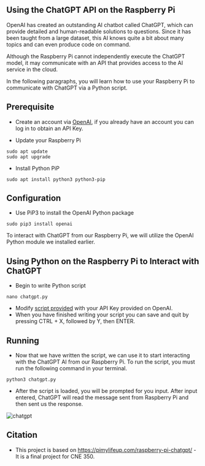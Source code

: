 ## Using the ChatGPT API on the Raspberry Pi

OpenAI has created an outstanding AI chatbot called ChatGPT, which can provide detailed and human-readable solutions to questions.
Since it has been taught from a large dataset, this AI knows quite a bit about many topics and can even produce code on command.

Although the Raspberry Pi cannot independently execute the ChatGPT model, it may communicate with an API that provides access to the AI service in the cloud.

In the following paragraphs, you will learn how to use your Raspberry Pi to communicate with ChatGPT via a Python script.

## Prerequisite

* Create an account via [OpenAI](https://auth0.openai.com/u/signup/identifier?state=hKFo2SA5OXpraVBiZVBEZTk1V1ZzNEw5eVRXRjVvdjBWeFd0SaFur3VuaXZlcnNhbC1sb2dpbqN0aWTZIHBvUHozY013WS10YjFYUWtmMlhFYW1GUE91QnBVWmhzo2NpZNkgRFJpdnNubTJNdTQyVDNLT3BxZHR3QjNOWXZpSFl6d0Q), if you already have an account you can log in to obtain an API Key.

* Update your Raspberry Pi
```
sudo apt update
sudo apt upgrade
```

* Install Python PiP
```
sudo apt install python3 python3-pip
```

## Configuration

* Use PiP3 to install the OpenAI Python package
```
sudo pip3 install openai
```

To interact with ChatGPT from our Raspberry Pi, we will utilize the OpenAI Python module we installed earlier.

## Using Python on the Raspberry Pi to Interact with ChatGPT

* Begin to write Python script
```
nano chatgpt.py
```

* Modify [script provided](https://github.com/Ceceskii/PiProject350/blob/main/chatgpt.py) with your API Key provided on OpenAI. 
* When you have finished writing your script you can save and quit by pressing CTRL + X, followed by Y, then ENTER.

## Running

* Now that we have written the script, we can use it to start interacting with the ChatGPT AI from our Raspberry Pi. To run the script, you must run the following command in your terminal.
```
python3 chatgpt.py
```
* After the script is loaded, you will be prompted for you input. After input entered, ChatGPT will read the message sent from Raspberry Pi and then sent us the response.
  
![chatgpt](https://github.com/Ceceskii/PiProject350/assets/97866655/c98f40d4-7523-4c28-9385-c5329c0fb289)

## Citation
* This project is based on https://pimylifeup.com/raspberry-pi-chatgpt/ - It is a final project for CNE 350.

